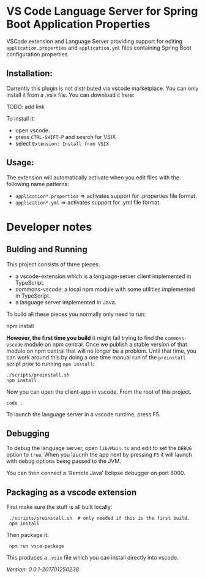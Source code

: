 # VS Code Language Server for Spring Boot Application Properties

VSCode extension and Language Server providing support for editing `application.properties` 
and `application.yml` files containing Spring Boot configuration properties.

## Installation:

Currently this plugin is not distributed via vscode marketplace. You can only install
it from a .vsix file. You can download it here:

   TODO: add link

To install it:

- open vscode. 
- press `CTRL-SHIFT-P` and search for VSIX
- select `Extension: Install from VSIX`

## Usage:

The extension will automatically activate when you edit files with the following
name patterns:

 - `application*.properties` => activates support for .properties file format.
 - `application*.yml` => activates support for .yml file format.

# Developer notes

## Bulding and Running

This project consists of three pieces:

 - a vscode-extension which is a language-server client implemented in TypeScript.
 - commons-vscode: a local npm module with some utilities implemented in TypeScript.
 - a language server implemented in Java.

To build all these pieces you normally only need to run:

   npm install

**However, the first time you build** it might fail trying to
find the `commons-vscode` module on npm central. Once we publish a stable 
version of that module on npm central that will no longer be a problem. 
Until that time, you can work around this by doing a one time manual 
run of the `preinstall` script prior to running `npm install`:

    ./scripts/preinstall.sh
    npm install

Now you can open the client-app in vscode. From the root of this project.

    code .

To launch the language server in a vscode runtime, press F5.

## Debugging

To debug the language server, open `lib/Main.ts` and edit to set the
`DEBUG` option to `true`. When you laucnh the app next by pressing
`F5` it will launch with debug options being passed to the JVM.

You can then connect a 'Remote Java' Eclipse debugger on port 8000.

## Packaging as a vscode extension

First make sure the stuff is all built locally:

     ./scripts/preinstall.sh  # only needed if this is the first build.
     npm install

Then package it:

     npm run vsce-package

This produces a `.vsix` file which you can install directly into vscode.

*Version: 0.0.1-201701250238*
